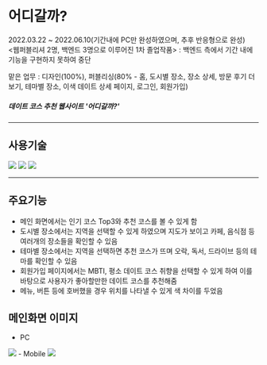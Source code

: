 # <b>어디갈까?</b>
2022.03.22 ~ 2022.06.10(기간내에 PC만 완성하였으며, 추후 반응형으로 완성)<br/>
<웹퍼블리셔 2명, 백엔드 3명으로 이루어진 1차 졸업작품> : 백엔드 측에서 기간 내에 기능을 구현하지 못하여 중단

맡은 업무 : 디자인(100%), 퍼블리싱(80% - 홈, 도시별 장소, 장소 상세, 방문 후기 더보기, 테마별 장소, 이색 데이트 상세 페이지, 로그인, 회원가입)

##### 데이트 코스 추천 웹사이트 '어디갈까?'
----
## **사용기술**
<img src="https://img.shields.io/badge/html-e34f26?style=for-the-badge&logo=html5&logoColor=white"> <img src="https://img.shields.io/badge/css-1572b6?style=for-the-badge&logo=css3&logoColor=white"> <img src="https://img.shields.io/badge/github-181717?style=for-the-badge&logo=github&logoColor=white">

-----
## 주요기능
- 메인 화면에서는 인기 코스 Top3와 추천 코스를 볼 수 있게 함
- 도시별 장소에서는 지역을 선택할 수 있게 하였으며 지도가 보이고 카페, 음식점 등 여러개의 장소들을 확인할 수 있음 
- 테마별 장소에서는 지역을 선택하면 추천 코스가 뜨며 오락, 독서, 드라이브 등의 테마를 확인할 수 있음
- 회원가입 페이지에서는 MBTI, 평소 데이트 코스 취향을 선택할 수 있게 하여 이를 바탕으로 사용자가 좋아할만한 데이트 코스를 추천해줌
- 메뉴, 버튼 등에 호버했을 경우 위치를 나타낼 수 있게 색 차이를 두었음

## 메인화면 이미지
- PC
<img src="https://user-images.githubusercontent.com/79895994/205079327-26e86a90-7dc9-4cad-9041-33f5d387deea.JPG" />
- Mobile
<img src="https://user-images.githubusercontent.com/79895994/205079401-09ae4005-92e6-4315-ab3c-ec2382345051.JPG" />


